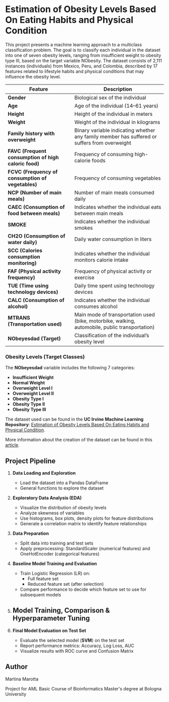 # **Estimation of Obesity Levels Based On Eating Habits and Physical Condition**
This project presents a machine learning approach to a multiclass classification problem. The goal is to classify each individual in the dataset into one of seven obesity levels, ranging from insufficient weight to obesity type III, based on the target variable NObesity.
The dataset consists of 2,111 instances (individuals) from Mexico, Peru, and Colombia, described by 17 features related to lifestyle habits and physical conditions that may influence the obesity level. 

| Feature | Description |
|---------|-------------|
| **Gender** | Biological sex of the individual |
| **Age** | Age of the individual (14–61 years) |
| **Height** | Height of the individual in meters |
| **Weight** | Weight of the individual in kilograms |
| **Family history with overweight** | Binary variable indicating whether any family member has suffered or suffers from overweight |
| **FAVC (Frequent consumption of high caloric food)** | Frequency of consuming high-calorie foods |
| **FCVC (Frequency of consumption of vegetables)** | Frequency of consuming vegetables |
| **NCP (Number of main meals)** | Number of main meals consumed daily |
| **CAEC (Consumption of food between meals)** | Indicates whether the individual eats between main meals |
| **SMOKE** | Indicates whether the individual smokes |
| **CH2O (Consumption of water daily)** | Daily water consumption in liters |
| **SCC (Calories consumption monitoring)** | Indicates whether the individual monitors calorie intake |
| **FAF (Physical activity frequency)** | Frequency of physical activity or exercise |
| **TUE (Time using technology devices)** | Daily time spent using technology devices |
| **CALC (Consumption of alcohol)** | Indicates whether the individual consumes alcohol |
| **MTRANS (Transportation used)** | Main mode of transportation used (bike, motorbike, walking, automobile, public transportation) |
| **NObeyesdad (Target)** | Classification of the individual’s obesity level |

### Obesity Levels (Target Classes)
The **NObeyesdad** variable includes the following 7 categories:
- **Insufficient Weight**  
- **Normal Weight**  
- **Overweight Level I**  
- **Overweight Level II**  
- **Obesity Type I**  
- **Obesity Type II**  
- **Obesity Type III** 


The dataset used can be found in the **UC Irvine Machine Learning Repository**:
[Estimation of Obesity Levels Based On Eating Habits and Physical Condition](https://archive.ics.uci.edu/dataset/544/estimation+of+obesity+levels+based+on+eating+habits+and+physical+condition).

More information about the creation of the dataset can be found in this [article](https://doi.org/10.1016/j.dib.2019.104344).


## **Project Pipeline**

1. **Data Loading and Exploration**
   - Load the dataset into a Pandas DataFrame  
   - General functions to explore the dataset  

2. **Exploratory Data Analysis (EDA)**
   - Visualize the distribution of obesity levels  
   - Analyze skewness of variables  
   - Use histograms, box plots, density plots for feature distributions  
   - Generate a correlation matrix to identify feature relationships  

3. **Data Preparation**
   - Split data into training and test sets  
   - Apply preprocessing: StandardScaler (numerical features) and OneHotEncoder (categorical features)  
 

4. **Baseline Model Training and Evaluation**
   - Train Logistic Regression (LR) on:  
     - Full feature set  
     - Reduced feature set (after selection)  
   - Compare performance to decide which feature set to use for subsequent models  

5. **Model Training, Comparison & Hyperparameter Tuning**
   -

6. **Final Model Evaluation on Test Set**
   - Evaluate the selected model (**SVM**) on the test set  
   - Report performance metrics: Accuracy, Log Loss, AUC  
   - Visualize results with ROC curve and Confusion Matrix 


## Author

Martina Marotta

Project for AML Basic Course of Bioinformatics Master's degree at Bologna University
     








